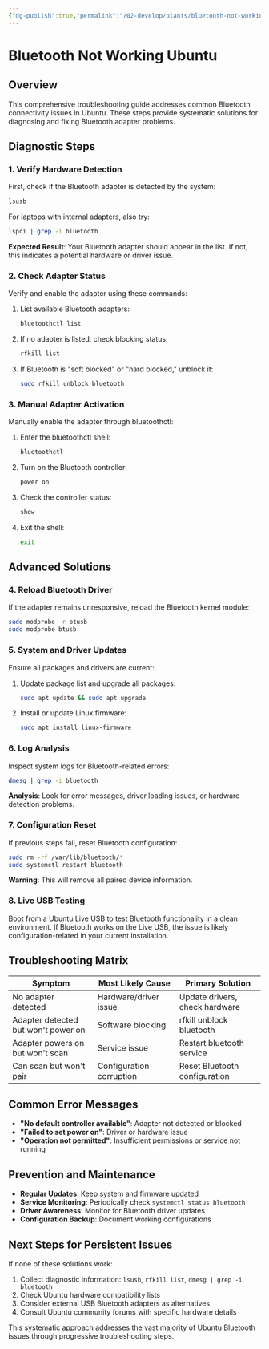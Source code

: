 ```yaml
---
{"dg-publish":true,"permalink":"/02-develop/plants/bluetooth-not-working-ubuntu/","title":"Bluetooth Not Working Ubuntu","tags":["bluetooth","ubuntu","tech-support","troubleshooting","linux","hardware"],"created":"2025-01-01"}
---
```



# Bluetooth Not Working Ubuntu

## Overview
This comprehensive troubleshooting guide addresses common Bluetooth connectivity issues in Ubuntu. These steps provide systematic solutions for diagnosing and fixing Bluetooth adapter problems.

## Diagnostic Steps

### 1. Verify Hardware Detection

First, check if the Bluetooth adapter is detected by the system:

```bash
lsusb
```

For laptops with internal adapters, also try:

```bash
lspci | grep -i bluetooth
```

**Expected Result**: Your Bluetooth adapter should appear in the list. If not, this indicates a potential hardware or driver issue.

### 2. Check Adapter Status

Verify and enable the adapter using these commands:

1. List available Bluetooth adapters:
   ```bash
   bluetoothctl list
   ```

2. If no adapter is listed, check blocking status:
   ```bash
   rfkill list
   ```

3. If Bluetooth is "soft blocked" or "hard blocked," unblock it:
   ```bash
   sudo rfkill unblock bluetooth
   ```

### 3. Manual Adapter Activation

Manually enable the adapter through bluetoothctl:

1. Enter the bluetoothctl shell:
   ```bash
   bluetoothctl
   ```

2. Turn on the Bluetooth controller:
   ```bash
   power on
   ```

3. Check the controller status:
   ```bash
   show
   ```

4. Exit the shell:
   ```bash
   exit
   ```

## Advanced Solutions

### 4. Reload Bluetooth Driver

If the adapter remains unresponsive, reload the Bluetooth kernel module:

```bash
sudo modprobe -r btusb
sudo modprobe btusb
```

### 5. System and Driver Updates

Ensure all packages and drivers are current:

1. Update package list and upgrade all packages:
   ```bash
   sudo apt update && sudo apt upgrade
   ```

2. Install or update Linux firmware:
   ```bash
   sudo apt install linux-firmware
   ```

### 6. Log Analysis

Inspect system logs for Bluetooth-related errors:

```bash
dmesg | grep -i bluetooth
```

**Analysis**: Look for error messages, driver loading issues, or hardware detection problems.

### 7. Configuration Reset

If previous steps fail, reset Bluetooth configuration:

```bash
sudo rm -rf /var/lib/bluetooth/*
sudo systemctl restart bluetooth
```

**Warning**: This will remove all paired device information.

### 8. Live USB Testing

Boot from a Ubuntu Live USB to test Bluetooth functionality in a clean environment. If Bluetooth works on the Live USB, the issue is likely configuration-related in your current installation.

## Troubleshooting Matrix

| Symptom | Most Likely Cause | Primary Solution |
|---------|------------------|------------------|
| No adapter detected | Hardware/driver issue | Update drivers, check hardware |
| Adapter detected but won't power on | Software blocking | rfkill unblock bluetooth |
| Adapter powers on but won't scan | Service issue | Restart bluetooth service |
| Can scan but won't pair | Configuration corruption | Reset Bluetooth configuration |

## Common Error Messages

- **"No default controller available"**: Adapter not detected or blocked
- **"Failed to set power on"**: Driver or hardware issue
- **"Operation not permitted"**: Insufficient permissions or service not running

## Prevention and Maintenance

- **Regular Updates**: Keep system and firmware updated
- **Service Monitoring**: Periodically check `systemctl status bluetooth`
- **Driver Awareness**: Monitor for Bluetooth driver updates
- **Configuration Backup**: Document working configurations

## Next Steps for Persistent Issues

If none of these solutions work:
1. Collect diagnostic information: `lsusb`, `rfkill list`, `dmesg | grep -i bluetooth`
2. Check Ubuntu hardware compatibility lists
3. Consider external USB Bluetooth adapters as alternatives
4. Consult Ubuntu community forums with specific hardware details

This systematic approach addresses the vast majority of Ubuntu Bluetooth issues through progressive troubleshooting steps.
